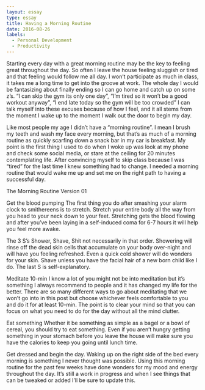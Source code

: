```yaml
---
layout: essay
type: essay
title: Having a Morning Routine
date: 2016-08-26
labels:
  - Personal Development
  - Productivity
---
```


Starting every day with a great morning routine may be the key to feeling great throughout the day. So often I leave the house feeling sluggish or tired and that feeling would follow me all day. I won’t participate as much in class, it takes me a long time to get into the groove at work. The whole day I would be fantasizing about finally ending so I can go home and catch up on some z’s.  “I can skip the gym its only one day”, “I’m tired so it won’t be a good workout anyway”, “I end late today so the gym will be too crowded” I can talk myself into these excuses because of how I feel, and it all stems from the moment I wake up to the moment I walk out the door to begin my day.

Like most people my age I didn’t have a “morning routine”. I mean I brush my teeth and wash my face every morning, but that’s as much of a morning routine as quickly scarfing down a snack bar in my car is breakfast. My point is the first thing I used to do when I woke up was look at my phone and check some social media, or stare at the ceiling for 20 minutes contemplating life. After convincing myself to skip class because I was “tired” for the last time I knew something had to change. I needed a morning routine that would wake me up and set me on the right path to having a successful day.

The Morning Routine Version 01

Get the blood pumping
The first thing you do after smashing your alarm clock to smithereens is to stretch. Stretch your entire body all the way from you head to your neck down to your feet. Stretching gets the blood flowing and after you’ve been laying in a self-induced coma for 6-7 hours it will help you feel more awake.

The 3 S’s
Shower, Shave, Shit not necessarily in that order. Showering will rinse off the dead skin cells that accumulate on your body over-night and will have you feeling refreshed. Even a quick cold shower will do wonders for your skin.  Shave unless you have the facial hair of a new born child like I do. The last S is self-explanatory.

Meditate 10-min
I know a lot of you might not be into meditation but it’s something I always recommend to people and it has changed my life for the better.  There are so many different ways to go about meditating that we won’t go into in this post but choose whichever feels comfortable to you and do it for at least 10-min. The point is to clear your mind so that you can focus on what you need to do for the day without all the mind clutter.

Eat something
Whether it be something as simple as a bagel or a bowl of cereal, you should try to eat something. Even if you aren’t hungry getting something in your stomach before you leave the house will make sure you have the calories to keep you going until lunch time.

Get dressed and begin the day.
Waking up on the right side of the bed every morning is something I never thought was possible. Using this morning routine for the past few weeks have done wonders for my mood and energy throughout the day. It’s still a work in progress and when I see things that can be tweaked or added I’ll be sure to update this.